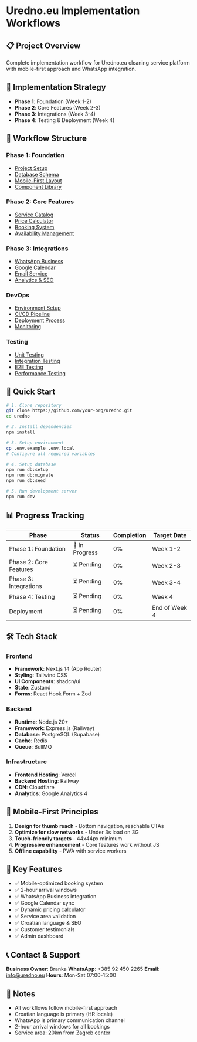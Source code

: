 # Uredno.eu Implementation Workflows

## 📋 Project Overview
Complete implementation workflow for Uredno.eu cleaning service platform with mobile-first approach and WhatsApp integration.

## 🎯 Implementation Strategy
- **Phase 1**: Foundation (Week 1-2)
- **Phase 2**: Core Features (Week 2-3)
- **Phase 3**: Integrations (Week 3-4)
- **Phase 4**: Testing & Deployment (Week 4)

## 📁 Workflow Structure

### Phase 1: Foundation
- [Project Setup](./phase1-foundation/01-project-setup.md)
- [Database Schema](./phase1-foundation/02-database-schema.md)
- [Mobile-First Layout](./phase1-foundation/03-mobile-layout.md)
- [Component Library](./phase1-foundation/04-component-library.md)

### Phase 2: Core Features
- [Service Catalog](./phase2-core-features/01-service-catalog.md)
- [Price Calculator](./phase2-core-features/02-price-calculator.md)
- [Booking System](./phase2-core-features/03-booking-system.md)
- [Availability Management](./phase2-core-features/04-availability.md)

### Phase 3: Integrations
- [WhatsApp Business](./phase3-integrations/01-whatsapp.md)
- [Google Calendar](./phase3-integrations/02-google-calendar.md)
- [Email Service](./phase3-integrations/03-email-service.md)
- [Analytics & SEO](./phase3-integrations/04-analytics-seo.md)

### DevOps
- [Environment Setup](./devops/01-environment-setup.md)
- [CI/CD Pipeline](./devops/02-cicd-pipeline.md)
- [Deployment Process](./devops/03-deployment.md)
- [Monitoring](./devops/04-monitoring.md)

### Testing
- [Unit Testing](./testing/01-unit-testing.md)
- [Integration Testing](./testing/02-integration-testing.md)
- [E2E Testing](./testing/03-e2e-testing.md)
- [Performance Testing](./testing/04-performance.md)

## 🚀 Quick Start

```bash
# 1. Clone repository
git clone https://github.com/your-org/uredno.git
cd uredno

# 2. Install dependencies
npm install

# 3. Setup environment
cp .env.example .env.local
# Configure all required variables

# 4. Setup database
npm run db:setup
npm run db:migrate
npm run db:seed

# 5. Run development server
npm run dev
```

## 📊 Progress Tracking

| Phase | Status | Completion | Target Date |
|-------|--------|------------|-------------|
| Phase 1: Foundation | 🔄 In Progress | 0% | Week 1-2 |
| Phase 2: Core Features | ⏳ Pending | 0% | Week 2-3 |
| Phase 3: Integrations | ⏳ Pending | 0% | Week 3-4 |
| Phase 4: Testing | ⏳ Pending | 0% | Week 4 |
| Deployment | ⏳ Pending | 0% | End of Week 4 |

## 🛠 Tech Stack

### Frontend
- **Framework**: Next.js 14 (App Router)
- **Styling**: Tailwind CSS
- **UI Components**: shadcn/ui
- **State**: Zustand
- **Forms**: React Hook Form + Zod

### Backend
- **Runtime**: Node.js 20+
- **Framework**: Express.js (Railway)
- **Database**: PostgreSQL (Supabase)
- **Cache**: Redis
- **Queue**: BullMQ

### Infrastructure
- **Frontend Hosting**: Vercel
- **Backend Hosting**: Railway
- **CDN**: Cloudflare
- **Analytics**: Google Analytics 4

## 📱 Mobile-First Principles

1. **Design for thumb reach** - Bottom navigation, reachable CTAs
2. **Optimize for slow networks** - Under 3s load on 3G
3. **Touch-friendly targets** - 44x44px minimum
4. **Progressive enhancement** - Core features work without JS
5. **Offline capability** - PWA with service workers

## 🔑 Key Features

- ✅ Mobile-optimized booking system
- ✅ 2-hour arrival windows
- ✅ WhatsApp Business integration
- ✅ Google Calendar sync
- ✅ Dynamic pricing calculator
- ✅ Service area validation
- ✅ Croatian language & SEO
- ✅ Customer testimonials
- ✅ Admin dashboard

## 📞 Contact & Support

**Business Owner**: Branka
**WhatsApp**: +385 92 450 2265
**Email**: info@uredno.eu
**Hours**: Mon-Sat 07:00-15:00

## 📝 Notes

- All workflows follow mobile-first approach
- Croatian language is primary (HR locale)
- WhatsApp is primary communication channel
- 2-hour arrival windows for all bookings
- Service area: 20km from Zagreb center
